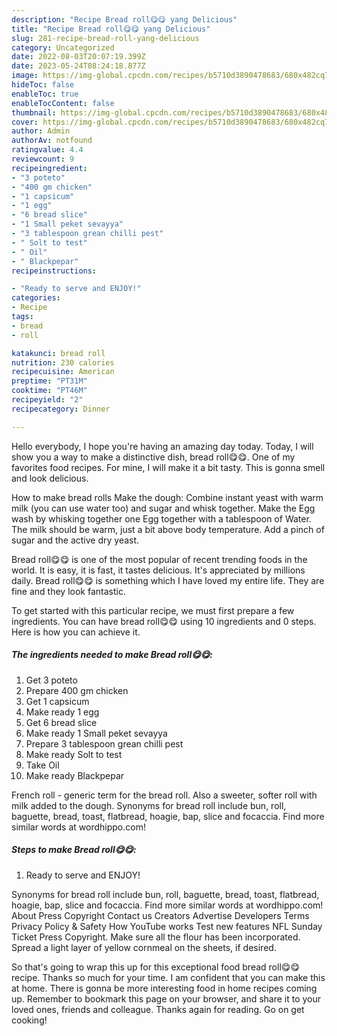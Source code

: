 ```yaml
---
description: "Recipe Bread roll😋😋 yang Delicious"
title: "Recipe Bread roll😋😋 yang Delicious"
slug: 281-recipe-bread-roll-yang-delicious
category: Uncategorized
date: 2022-08-03T20:07:19.399Z
date: 2023-05-24T08:24:18.877Z
image: https://img-global.cpcdn.com/recipes/b5710d3890478683/680x482cq70/bread-roll-recipe-main-photo.jpg
hideToc: false
enableToc: true
enableTocContent: false
thumbnail: https://img-global.cpcdn.com/recipes/b5710d3890478683/680x482cq70/bread-roll-recipe-main-photo.jpg
cover: https://img-global.cpcdn.com/recipes/b5710d3890478683/680x482cq70/bread-roll-recipe-main-photo.jpg
author: Admin
authorAv: notfound
ratingvalue: 4.4
reviewcount: 9
recipeingredient:
- "3 poteto"
- "400 gm chicken"
- "1 capsicum"
- "1 egg"
- "6 bread slice"
- "1 Small peket sevayya"
- "3 tablespoon grean chilli pest"
- " Solt to test"
- " Oil"
- " Blackpepar"
recipeinstructions:

- "Ready to serve and ENJOY!"
categories:
- Recipe
tags:
- bread
- roll

katakunci: bread roll 
nutrition: 230 calories
recipecuisine: American
preptime: "PT31M"
cooktime: "PT46M"
recipeyield: "2"
recipecategory: Dinner

---
```



Hello everybody, I hope you're having an amazing day today. Today, I will show you a way to make a distinctive dish, bread roll😋😋. One of my favorites food recipes. For mine, I will make it a bit tasty. This is gonna smell and look delicious.

How to make bread rolls Make the dough: Combine instant yeast with warm milk (you can use water too) and sugar and whisk together. Make the Egg wash by whisking together one Egg together with a tablespoon of Water. The milk should be warm, just a bit above body temperature. Add a pinch of sugar and the active dry yeast.

Bread roll😋😋 is one of the most popular of recent trending foods in the world. It is easy, it is fast, it tastes delicious. It's appreciated by millions daily. Bread roll😋😋 is something which I have loved my entire life. They are fine and they look fantastic.


To get started with this particular recipe, we must first prepare a few ingredients. You can have bread roll😋😋 using 10 ingredients and 0 steps. Here is how you can achieve it.

<!--inarticleads1-->

##### The ingredients needed to make Bread roll😋😋:

1. Get 3 poteto
1. Prepare 400 gm chicken
1. Get 1 capsicum
1. Make ready 1 egg
1. Get 6 bread slice
1. Make ready 1 Small peket sevayya
1. Prepare 3 tablespoon grean chilli pest
1. Make ready  Solt to test
1. Take  Oil
1. Make ready  Blackpepar


French roll - generic term for the bread roll. Also a sweeter, softer roll with milk added to the dough. Synonyms for bread roll include bun, roll, baguette, bread, toast, flatbread, hoagie, bap, slice and focaccia. Find more similar words at wordhippo.com! 

<!--inarticleads2-->

##### Steps to make Bread roll😋😋:


1. Ready to serve and ENJOY!

Synonyms for bread roll include bun, roll, baguette, bread, toast, flatbread, hoagie, bap, slice and focaccia. Find more similar words at wordhippo.com! About Press Copyright Contact us Creators Advertise Developers Terms Privacy Policy &amp; Safety How YouTube works Test new features NFL Sunday Ticket Press Copyright. Make sure all the flour has been incorporated. Spread a light layer of yellow cornmeal on the sheets, if desired. 

So that's going to wrap this up for this exceptional food bread roll😋😋 recipe. Thanks so much for your time. I am confident that you can make this at home. There is gonna be more interesting food in home recipes coming up. Remember to bookmark this page on your browser, and share it to your loved ones, friends and colleague. Thanks again for reading. Go on get cooking!
